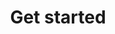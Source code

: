---
eleventyNavigation:
  key: Get started
  parent: How-to guides
  order: 1
layout: sub-navigation
title: Get started
includeInBreadcrumbs: true
description: Follow this guide to get set up on the Data Platform
aside:
  title: Aside
  content: | 
    A small portion of content that is **indirectly** related to the main content.
related:
  sections:
    - title: Related links
      items:
        - text: Layouts
          href: ../../layouts
        - text: Options
          href: ../../options
      subsections:
        - title: Eleventy documentation
          items:
          - text: Front matter data
            href: https://www.11ty.dev/docs/data-frontmatter/
---